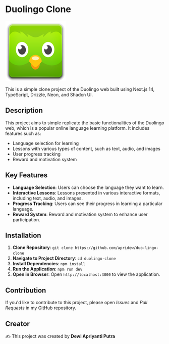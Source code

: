 # Duolingo Clone

![Duolingo Clone](/public/logo.svg)

This is a simple clone project of the Duolingo web built using Next.js 14, TypeScript, Drizzle, Neon, and Shadcn UI.

## Description

This project aims to simple replicate the basic functionalities of the Duolingo web, which is a popular online language learning platform. It includes features such as:

- Language selection for learning
- Lessons with various types of content, such as text, audio, and images
- User progress tracking
- Reward and motivation system

## Key Features

- **Language Selection**: Users can choose the language they want to learn.
- **Interactive Lessons**: Lessons presented in various interactive formats, including text, audio, and images.
- **Progress Tracking**: Users can see their progress in learning a particular language.
- **Reward System**: Reward and motivation system to enhance user participation.

## Installation

1. **Clone Repository**: `git clone https://github.com/apridew/duo-lingo-clone`
2. **Navigate to Project Directory**: `cd duolingo-clone`
3. **Install Dependencies**: `npm install`
4. **Run the Application**: `npm run dev`
5. **Open in Browser**: Open `http://localhost:3000` to view the application.

## Contribution

If you'd like to contribute to this project, please open _Issues_ and _Pull Requests_ in my GitHub repository.

## Creator

✍ This project was created by **Dewi Apriyanti Putra**
